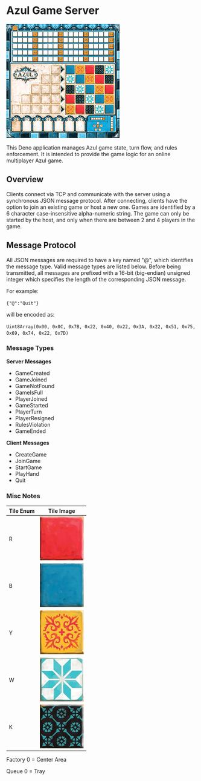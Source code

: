 # Azul Game Server

![Azul](https://github.com/patr1k/azul-server/blob/main/resources/azul.jpg?raw=true)

This Deno application manages Azul game state, turn flow, and rules enforcement.
It is intended to provide the game logic for an online multiplayer Azul game.

## Overview

Clients connect via TCP and communicate with the server using a synchronous JSON 
message protocol. After connecting, clients have the option to join an existing game 
or host a new one. Games are identified by a 6 character case-insensitive 
alpha-numeric string. The game can only be started by the host, and only when there 
are between 2 and 4 players in the game.

## Message Protocol

All JSON messages are required to have a key named "@", which identifies the message
type. Valid message types are listed below. Before being transmitted, all messages
are prefixed with a 16-bit (big-endian) unsigned integer which specifies the length 
of the corresponding JSON message.

For example:

`{"@":"Quit"}`

will be encoded as:

`Uint8Array(0x00, 0x0C, 0x7B, 0x22, 0x40, 0x22, 0x3A, 0x22, 0x51, 0x75, 0x69, 0x74, 0x22, 0x7D)`

### Message Types

**Server Messages**
- GameCreated
- GameJoined
- GameNotFound
- GameIsFull
- PlayerJoined
- GameStarted
- PlayerTurn
- PlayerResigned
- RulesViolation
- GameEnded

**Client Messages**
- CreateGame
- JoinGame
- StartGame
- PlayHand
- Quit

### Misc Notes

| Tile Enum   | Tile Image     |
| ----------- | -------------- |
| R           | ![Red](https://github.com/patr1k/azul-server/blob/main/resources/tile_red.png?raw=true) |
| B           | ![Blue](https://github.com/patr1k/azul-server/blob/main/resources/tile_blue.png?raw=true) |
| Y           | ![Yellow](https://github.com/patr1k/azul-server/blob/main/resources/tile_yellow.png?raw=true) |
| W           | ![White](https://github.com/patr1k/azul-server/blob/main/resources/tile_white.png?raw=true) |
| K           | ![Black](https://github.com/patr1k/azul-server/blob/main/resources/tile_black.png?raw=true) |

Factory 0 = Center Area

Queue 0 = Tray